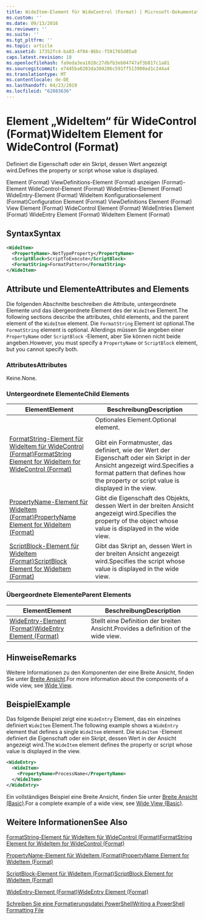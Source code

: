 ```yaml
---
title: WideItem-Element für WideControl (Format) | Microsoft-Dokumentation
ms.custom: ''
ms.date: 09/13/2016
ms.reviewer: ''
ms.suite: ''
ms.tgt_pltfrm: ''
ms.topic: article
ms.assetid: 17352fc4-ba83-4f04-86bc-f591765d85a8
caps.latest.revision: 18
ms.openlocfilehash: fa9eda3ea1028c27dbfb3eb04747af3b817c1a81
ms.sourcegitcommit: e7445ba8203da304286c591ff513900ad1c244a4
ms.translationtype: MT
ms.contentlocale: de-DE
ms.lasthandoff: 04/23/2019
ms.locfileid: "62083636"
---
```

# <a name="wideitem-element-for-widecontrol-format"></a><span data-ttu-id="d318c-102">Element „WideItem“ für WideControl (Format)</span><span class="sxs-lookup"><span data-stu-id="d318c-102">WideItem Element for WideControl (Format)</span></span>

<span data-ttu-id="d318c-103">Definiert die Eigenschaft oder ein Skript, dessen Wert angezeigt wird.</span><span class="sxs-lookup"><span data-stu-id="d318c-103">Defines the property or script whose value is displayed.</span></span>

<span data-ttu-id="d318c-104">Element (Format) ViewDefinitions-Element (Format) anzeigen (Format)-Element WideControl-Element (Format) WideEntries-Element (Format) WideEntry-Element (Format) WideItem Konfigurationselement (Format)</span><span class="sxs-lookup"><span data-stu-id="d318c-104">Configuration Element (Format) ViewDefinitions Element (Format) View Element (Format) WideControl Element (Format) WideEntries Element (Format) WideEntry Element (Format) WideItem Element (Format)</span></span>

## <a name="syntax"></a><span data-ttu-id="d318c-105">Syntax</span><span class="sxs-lookup"><span data-stu-id="d318c-105">Syntax</span></span>

```xml
<WideItem>
  <PropertyName>.NetTypeProperty</PropertyName>
  <ScriptBlock>ScriptToExecute</ScriptBlock>
  <FormatString>FormatPattern</FormatString>
</WideItem>
```

## <a name="attributes-and-elements"></a><span data-ttu-id="d318c-106">Attribute und Elemente</span><span class="sxs-lookup"><span data-stu-id="d318c-106">Attributes and Elements</span></span>

<span data-ttu-id="d318c-107">Die folgenden Abschnitte beschreiben die Attribute, untergeordnete Elemente und das übergeordnete Element des der `WideItem` Element.</span><span class="sxs-lookup"><span data-stu-id="d318c-107">The following sections describe the attributes, child elements, and the parent element of the `WideItem` element.</span></span> <span data-ttu-id="d318c-108">Die `FormatString` Element ist optional.</span><span class="sxs-lookup"><span data-stu-id="d318c-108">The `FormatString` element is optional.</span></span> <span data-ttu-id="d318c-109">Allerdings müssen Sie angeben einer `PropertyName` oder `ScriptBlock` -Element, aber Sie können nicht beide angeben.</span><span class="sxs-lookup"><span data-stu-id="d318c-109">However, you must specify a `PropertyName` or `ScriptBlock` element, but you cannot specify both.</span></span>

### <a name="attributes"></a><span data-ttu-id="d318c-110">Attributes</span><span class="sxs-lookup"><span data-stu-id="d318c-110">Attributes</span></span>

<span data-ttu-id="d318c-111">Keine.</span><span class="sxs-lookup"><span data-stu-id="d318c-111">None.</span></span>

### <a name="child-elements"></a><span data-ttu-id="d318c-112">Untergeordnete Elemente</span><span class="sxs-lookup"><span data-stu-id="d318c-112">Child Elements</span></span>

|<span data-ttu-id="d318c-113">Element</span><span class="sxs-lookup"><span data-stu-id="d318c-113">Element</span></span>|<span data-ttu-id="d318c-114">Beschreibung</span><span class="sxs-lookup"><span data-stu-id="d318c-114">Description</span></span>|
|-------------|-----------------|
|[<span data-ttu-id="d318c-115">FormatString-Element für WideItem für WideControl (Format)</span><span class="sxs-lookup"><span data-stu-id="d318c-115">FormatString Element for WideItem for WideControl (Format)</span></span>](./formatstring-element-for-wideitem-for-widecontrol-format.md)|<span data-ttu-id="d318c-116">Optionales Element.</span><span class="sxs-lookup"><span data-stu-id="d318c-116">Optional element.</span></span><br /><br /> <span data-ttu-id="d318c-117">Gibt ein Formatmuster, das definiert, wie der Wert der Eigenschaft oder ein Skript in der Ansicht angezeigt wird.</span><span class="sxs-lookup"><span data-stu-id="d318c-117">Specifies a format pattern that defines how the property or script value is displayed in the view.</span></span>|
|[<span data-ttu-id="d318c-118">PropertyName-Element für WideItem (Format)</span><span class="sxs-lookup"><span data-stu-id="d318c-118">PropertyName Element for WideItem (Format)</span></span>](./propertyname-element-for-wideitem-for-widecontrol-format.md)|<span data-ttu-id="d318c-119">Gibt die Eigenschaft des Objekts, dessen Wert in der breiten Ansicht angezeigt wird.</span><span class="sxs-lookup"><span data-stu-id="d318c-119">Specifies the property of the object whose value is displayed in the wide view.</span></span>|
|[<span data-ttu-id="d318c-120">ScriptBlock-Element für WideItem (Format)</span><span class="sxs-lookup"><span data-stu-id="d318c-120">ScriptBlock Element for WideItem (Format)</span></span>](./scriptblock-element-for-wideitem-for-widecontrol-format.md)|<span data-ttu-id="d318c-121">Gibt das Skript an, dessen Wert in der breiten Ansicht angezeigt wird.</span><span class="sxs-lookup"><span data-stu-id="d318c-121">Specifies the script whose value is displayed in the wide view.</span></span>|

### <a name="parent-elements"></a><span data-ttu-id="d318c-122">Übergeordnete Elemente</span><span class="sxs-lookup"><span data-stu-id="d318c-122">Parent Elements</span></span>

|<span data-ttu-id="d318c-123">Element</span><span class="sxs-lookup"><span data-stu-id="d318c-123">Element</span></span>|<span data-ttu-id="d318c-124">Beschreibung</span><span class="sxs-lookup"><span data-stu-id="d318c-124">Description</span></span>|
|-------------|-----------------|
|[<span data-ttu-id="d318c-125">WideEntry-Element (Format)</span><span class="sxs-lookup"><span data-stu-id="d318c-125">WideEntry Element (Format)</span></span>](./wideentry-element-for-widecontrol-format.md)|<span data-ttu-id="d318c-126">Stellt eine Definition der breiten Ansicht.</span><span class="sxs-lookup"><span data-stu-id="d318c-126">Provides a definition of the wide view.</span></span>|

## <a name="remarks"></a><span data-ttu-id="d318c-127">Hinweise</span><span class="sxs-lookup"><span data-stu-id="d318c-127">Remarks</span></span>

<span data-ttu-id="d318c-128">Weitere Informationen zu den Komponenten der eine Breite Ansicht, finden Sie unter [Breite Ansicht](./creating-a-wide-view.md).</span><span class="sxs-lookup"><span data-stu-id="d318c-128">For more information about the components of a wide view, see [Wide View](./creating-a-wide-view.md).</span></span>

## <a name="example"></a><span data-ttu-id="d318c-129">Beispiel</span><span class="sxs-lookup"><span data-stu-id="d318c-129">Example</span></span>

<span data-ttu-id="d318c-130">Das folgende Beispiel zeigt eine `WideEntry` Element, das ein einzelnes definiert `WideItem` Element.</span><span class="sxs-lookup"><span data-stu-id="d318c-130">The following example shows a `WideEntry` element that defines a single `WideItem` element.</span></span> <span data-ttu-id="d318c-131">Die `WideItem` -Element definiert die Eigenschaft oder ein Skript, dessen Wert in der Ansicht angezeigt wird.</span><span class="sxs-lookup"><span data-stu-id="d318c-131">The `WideItem` element defines the property or script whose value is displayed in the view.</span></span>

```xml
<WideEntry>
  <WideItem>
    <PropertyName>ProcessName</PropertyName>
  </WideItem>
</WideEntry>
```

<span data-ttu-id="d318c-132">Ein vollständiges Beispiel eine Breite Ansicht, finden Sie unter [Breite Ansicht (Basic)](./wide-view-basic.md).</span><span class="sxs-lookup"><span data-stu-id="d318c-132">For a complete example of a wide view, see [Wide View (Basic)](./wide-view-basic.md).</span></span>

## <a name="see-also"></a><span data-ttu-id="d318c-133">Weitere Informationen</span><span class="sxs-lookup"><span data-stu-id="d318c-133">See Also</span></span>

[<span data-ttu-id="d318c-134">FormatString-Element für WideItem für WideControl (Format)</span><span class="sxs-lookup"><span data-stu-id="d318c-134">FormatString Element for WideItem for WideControl (Format)</span></span>](./formatstring-element-for-wideitem-for-widecontrol-format.md)

[<span data-ttu-id="d318c-135">PropertyName-Element für WideItem (Format)</span><span class="sxs-lookup"><span data-stu-id="d318c-135">PropertyName Element for WideItem (Format)</span></span>](./propertyname-element-for-wideitem-for-widecontrol-format.md)

[<span data-ttu-id="d318c-136">ScriptBlock-Element für WideItem (Format)</span><span class="sxs-lookup"><span data-stu-id="d318c-136">ScriptBlock Element for WideItem (Format)</span></span>](./scriptblock-element-for-wideitem-for-widecontrol-format.md)

[<span data-ttu-id="d318c-137">WideEntry-Element (Format)</span><span class="sxs-lookup"><span data-stu-id="d318c-137">WideEntry Element (Format)</span></span>](./wideentry-element-for-widecontrol-format.md)

[<span data-ttu-id="d318c-138">Schreiben Sie eine Formatierungsdatei PowerShell</span><span class="sxs-lookup"><span data-stu-id="d318c-138">Writing a PowerShell Formatting File</span></span>](./writing-a-powershell-formatting-file.md)
